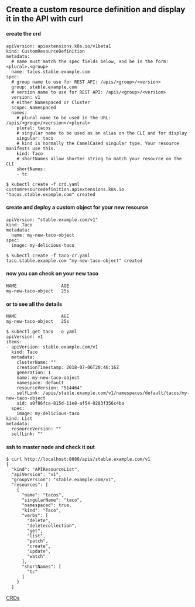 ## Create a custom resource definition and display it in the API with curl

#### create the crd 
```
apiVersion: apiextensions.k8s.io/v1beta1
kind: CustomResourceDefinition
metadata:
  # name must match the spec fields below, and be in the form: <plural>.<group>
  name: tacos.stable.example.com
spec:
  # group name to use for REST API: /apis/<group>/<version>
  group: stable.example.com
  # version name to use for REST API: /apis/<group>/<version>
  version: v1
  # either Namespaced or Cluster
  scope: Namespaced
  names:
    # plural name to be used in the URL: /apis/<group>/<version>/<plural>
    plural: tacos
    # singular name to be used as an alias on the CLI and for display
    singular: taco
    # kind is normally the CamelCased singular type. Your resource manifests use this.
    kind: Taco
    # shortNames allow shorter string to match your resource on the CLI
    shortNames:
    - tc
```

```
$ kubectl create -f crd.yaml
customresourcedefinition.apiextensions.k8s.io "tacos.stable.example.com" created
```
  
#### create and deploy a custom object for your new resource 
```
apiVersion: "stable.example.com/v1"
kind: Taco
metadata:
  name: my-new-taco-object
spec:
  image: my-delicious-taco
```

```
$ kubectl create -f taco-cr.yaml
taco.stable.example.com "my-new-taco-object" created
```
  
#### now you can check on your new taco 
```$ kubectl get taco
NAME                 AGE
my-new-taco-object   25s
```

#### or to see all the details
```$ k get taco
NAME                 AGE
my-new-taco-object   25s

$ kubectl get taco  -o yaml
apiVersion: v1
items:
- apiVersion: stable.example.com/v1
  kind: Taco
  metadata:
    clusterName: ""
    creationTimestamp: 2018-07-06T20:46:16Z
    generation: 1
    name: my-new-taco-object
    namespace: default
    resourceVersion: "514464"
    selfLink: /apis/stable.example.com/v1/namespaces/default/tacos/my-new-taco-object
    uid: a0f86fca-815d-11e8-af54-0283f356c4ba
  spec:
    image: my-delicious-taco
kind: List
metadata:
  resourceVersion: ""
  selfLink: ""
```

#### ssh to master node and check it out
```
$ curl http://localhost:8080/apis/stable.example.com/v1
{
  "kind": "APIResourceList",
  "apiVersion": "v1",
  "groupVersion": "stable.example.com/v1",
  "resources": [
    {
      "name": "tacos",
      "singularName": "taco",
      "namespaced": true,
      "kind": "Taco",
      "verbs": [
        "delete",
        "deletecollection",
        "get",
        "list",
        "patch",
        "create",
        "update",
        "watch"
      ],
      "shortNames": [
        "tc"
      ]
    }
  ]
```

[CRDs](https://kubernetes.io/docs/tasks/access-kubernetes-api/custom-resources/custom-resource-definitions/)